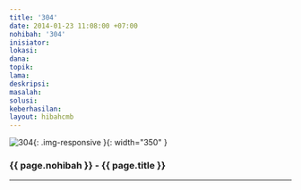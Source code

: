 ```yaml
---
title: '304'
date: 2014-01-23 11:08:00 +07:00
nohibah: '304'
inisiator:
lokasi:
dana:
topik:
lama:
deskripsi:
masalah:
solusi:
keberhasilan:
layout: hibahcmb
---
```


![304](/static/img/hibahcmb/304.png){: .img-responsive }{: width="350" }

### {{ page.nohibah }} - {{ page.title }}

---
